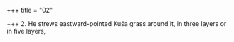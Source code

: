 +++
title = "02"

+++
2. He strews eastward-pointed Kuśa grass around it, in three layers or in five layers,
